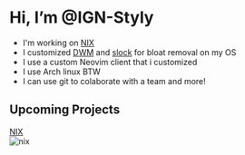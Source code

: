 
# Hi, I’m @IGN-Styly
- I'm working on [NIX](https://github.com/IGN-Styly/nix)
- I customized [DWM](https://github.com/IGN-Styly/dwm) and [slock](https://github.com/empty-404/slock) for bloat removal on my OS
- I use a custom Neovim client that i customized
- I use Arch linux BTW
- I can use git to colaborate with a team and more!

## Upcoming Projects
[NIX](https://github.com/IGN-Styly/nix)  
![nix](https://repository-images.githubusercontent.com/555618630/9d14dda4-1076-4acf-938c-243cf4538887)
